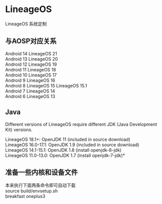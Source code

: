 # LineageOS
LineageOS 系统定制

## 与AOSP对应关系
Android 14			LineageOS 21					</br>
Android 13			LineageOS 20					</br>
Android 12			LineageOS 19					</br>
Android 11			LineageOS 18					</br>
Android 10			LineageOS 17					</br>
Android 9			  LineageOS 16					</br>
Android 8			  LineageOS 15    LineageOS 15.1			</br>
Android 7			  LineageOS 14					</br>
Android 6			  LineageOS 13					</br>

## Java
Different versions of LineageOS require different JDK (Java Development Kit) versions.    </br>

LineageOS 18.1+: OpenJDK 11 (included in source download)                 </br>
LineageOS 16.0-17.1: OpenJDK 1.9 (included in source download)            </br>
LineageOS 14.1-15.1: OpenJDK 1.8 (install openjdk-8-jdk)                  </br>
LineageOS 11.0-13.0: OpenJDK 1.7 (install openjdk-7-jdk)*                 </br>

## 准备一些内核和设备文件
本来执行下面两条命令即可自动下载    </br>
source build/envsetup.sh          </br>
breakfast oneplus3                </br>

